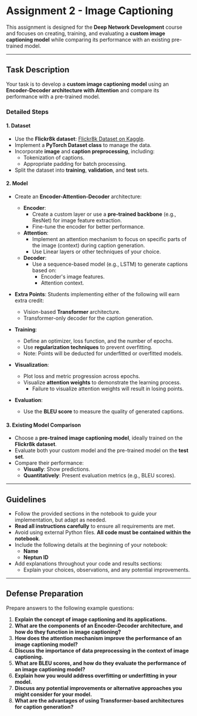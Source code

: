 # Assignment 2 - Image Captioning

This assignment is designed for the **Deep Network Development** course and focuses on creating, training, and evaluating a **custom image captioning model** while comparing its performance with an existing pre-trained model.

---

## Task Description

Your task is to develop a **custom image captioning model** using an **Encoder-Decoder architecture with Attention** and compare its performance with a pre-trained model.

### **Detailed Steps**

#### 1. **Dataset**
   - Use the **Flickr8k dataset**: [Flickr8k Dataset on Kaggle](https://www.kaggle.com/datasets/adityajn105/flickr8k).
   - Implement a **PyTorch Dataset class** to manage the data.
   - Incorporate **image** and **caption preprocessing**, including:
     - Tokenization of captions.
     - Appropriate padding for batch processing.
   - Split the dataset into **training**, **validation**, and **test** sets.

#### 2. **Model**
   - Create an **Encoder-Attention-Decoder** architecture:
     - **Encoder**:
       - Create a custom layer or use a **pre-trained backbone** (e.g., ResNet) for image feature extraction.
       - Fine-tune the encoder for better performance.
     - **Attention**:
       - Implement an attention mechanism to focus on specific parts of the image (context) during caption generation.
       - Use Linear layers or other techniques of your choice.
     - **Decoder**:
       - Use a sequence-based model (e.g., LSTM) to generate captions based on:
         - Encoder's image features.
         - Attention context.
   - **Extra Points**: Students implementing either of the following will earn extra credit:
     - Vision-based **Transformer** architecture.
     - Transformer-only decoder for the caption generation.

   - **Training**:
     - Define an optimizer, loss function, and the number of epochs.
     - Use **regularization techniques** to prevent overfitting.
     - Note: Points will be deducted for underfitted or overfitted models.
   - **Visualization**:
     - Plot loss and metric progression across epochs.
     - Visualize **attention weights** to demonstrate the learning process.
       - Failure to visualize attention weights will result in losing points.
   - **Evaluation**:
     - Use the **BLEU score** to measure the quality of generated captions.

#### 3. **Existing Model Comparison**
   - Choose a **pre-trained image captioning model**, ideally trained on the **Flickr8k dataset**.
   - Evaluate both your custom model and the pre-trained model on the **test set**.
   - Compare their performance:
     - **Visually**: Show predictions.
     - **Quantitatively**: Present evaluation metrics (e.g., BLEU scores).

---

## Guidelines

- Follow the provided sections in the notebook to guide your implementation, but adapt as needed.
- **Read all instructions carefully** to ensure all requirements are met.
- Avoid using external Python files. **All code must be contained within the notebook**.
- Include the following details at the beginning of your notebook:
  - **Name**
  - **Neptun ID**
- Add explanations throughout your code and results sections:
  - Explain your choices, observations, and any potential improvements.

---

## Defense Preparation

Prepare answers to the following example questions:

1. **Explain the concept of image captioning and its applications.**
2. **What are the components of an Encoder-Decoder architecture, and how do they function in image captioning?**
3. **How does the attention mechanism improve the performance of an image captioning model?**
4. **Discuss the importance of data preprocessing in the context of image captioning.**
5. **What are BLEU scores, and how do they evaluate the performance of an image captioning model?**
6. **Explain how you would address overfitting or underfitting in your model.**
7. **Discuss any potential improvements or alternative approaches you might consider for your model.**
8. **What are the advantages of using Transformer-based architectures for caption generation?**
